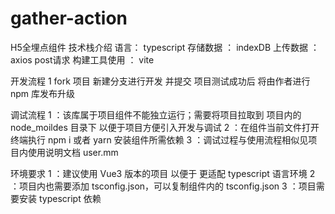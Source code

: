 # gather-action
H5全埋点组件
技术栈介绍
语言： typescript
存储数据 ： indexDB
上传数据 ： axios post请求
构建工具使用 ： vite

开发流程
1 fork 项目 新建分支进行开发 并提交 项目测试成功后 将由作者进行 npm 库发布升级

调试流程
1 ：该库属于项目组件不能独立运行；需要将项目拉取到 项目内的node_moildes 目录下 以便于项目方便引入开发与调试
2 ：在组件当前文件打开终端执行 npm i  或者 yarn 安装组件所需依赖
3 ：调试过程与使用流程相似见项目内使用说明文档 user.mm

环境要求
1 ：建议使用 Vue3 版本的项目 以便于 更适配 typescript 语言环境
2 ：项目内也需要添加 tsconfig.json，可以复制组件内的  tsconfig.json 
3 ：项目需要安装 typescript 依赖




